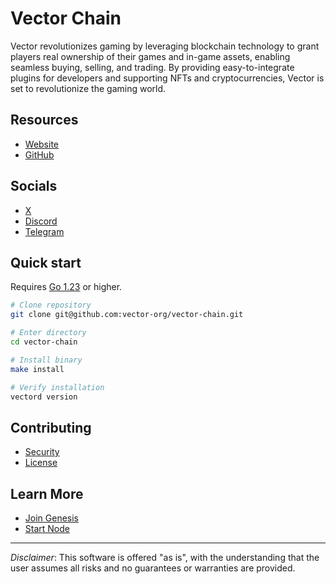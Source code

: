 # Vector Chain



Vector revolutionizes gaming by leveraging blockchain technology to grant players real ownership of their games and in-game assets, enabling seamless buying, selling, and trading. By providing easy-to-integrate plugins for developers and supporting NFTs and cryptocurrencies, Vector is set to revolutionize the gaming world.


## Resources

- [Website](https://playonvector.com)
- [GitHub](https://github.com/vector-org)

## Socials
- [X](https://x.com/playonvector)
- [Discord](https://t.co/UweqhyORCd)
- [Telegram](https://t.co/WF6M47aRVJ)


## Quick start

Requires [Go 1.23](https://go.dev/doc/install) or higher.

```bash
# Clone repository
git clone git@github.com:vector-org/vector-chain.git

# Enter directory
cd vector-chain

# Install binary
make install

# Verify installation
vectord version
```

## Contributing

- [Security](./SECURITY.md)
- [License](./LICENSE.md)

## Learn More

- [Join Genesis](./docs/genesis-guide.md)
- [Start Node](./docs/node-guide.md)

---
*Disclaimer*: This software is offered "as is", with the understanding that the user assumes all risks and no guarantees or warranties are provided.
